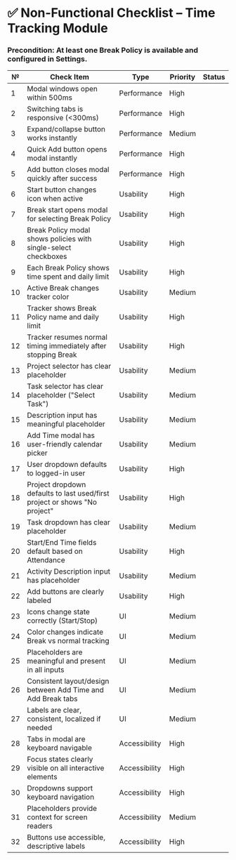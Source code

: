 # ✅ Non-Functional Checklist – Time Tracking Module

### Precondition: At least one Break Policy is available and configured in Settings.

| №  | Check Item                                                                 | Type          | Priority | Status  |
|----|----------------------------------------------------------------------------|---------------|----------|---------|
| 1  | Modal windows open within 500ms                                            | Performance   | High     |         |
| 2  | Switching tabs is responsive (<300ms)                                      | Performance   | High     |         |
| 3  | Expand/collapse button works instantly                                     | Performance   | Medium   |         |
| 4  | Quick Add button opens modal instantly                                     | Performance   | High     |         |
| 5  | Add button closes modal quickly after success                              | Performance   | High     |         |
| 6  | Start button changes icon when active                                      | Usability     | High     |         |
| 7  | Break start opens modal for selecting Break Policy                         | Usability     | High     |         |
| 8  | Break Policy modal shows policies with single-select checkboxes            | Usability     | High     |         |
| 9  | Each Break Policy shows time spent and daily limit                         | Usability     | High     |         |
| 10 | Active Break changes tracker color                                         | Usability     | Medium   |         |
| 11 | Tracker shows Break Policy name and daily limit                            | Usability     | High     |         |
| 12 | Tracker resumes normal timing immediately after stopping Break             | Usability     | High     |         |
| 13 | Project selector has clear placeholder                                     | Usability     | Medium   |         |
| 14 | Task selector has clear placeholder ("Select Task")                        | Usability     | Medium   |         |
| 15 | Description input has meaningful placeholder                               | Usability     | Medium   |         |
| 16 | Add Time modal has user-friendly calendar picker                           | Usability     | Medium   |         |
| 17 | User dropdown defaults to logged-in user                                   | Usability     | High     |         |
| 18 | Project dropdown defaults to last used/first project or shows "No project" | Usability     | High     |         |
| 19 | Task dropdown has clear placeholder                                        | Usability     | Medium   |         |
| 20 | Start/End Time fields default based on Attendance                          | Usability     | High     |         |
| 21 | Activity Description input has placeholder                                 | Usability     | Medium   |         |
| 22 | Add buttons are clearly labeled                                            | Usability     | High     |         |
| 23 | Icons change state correctly (Start/Stop)                                  | UI            | Medium   |         |
| 24 | Color changes indicate Break vs normal tracking                            | UI            | Medium   |         |
| 25 | Placeholders are meaningful and present in all inputs                      | UI            | Medium   |         |
| 26 | Consistent layout/design between Add Time and Add Break tabs               | UI            | Medium   |         |
| 27 | Labels are clear, consistent, localized if needed                          | UI            | Medium   |         |
| 28 | Tabs in modal are keyboard navigable                                       | Accessibility | High     |         |
| 29 | Focus states clearly visible on all interactive elements                   | Accessibility | High     |         |
| 30 | Dropdowns support keyboard navigation                                      | Accessibility | High     |         |
| 31 | Placeholders provide context for screen readers                            | Accessibility | Medium   |         |
| 32 | Buttons use accessible, descriptive labels                                 | Accessibility | High     |         |